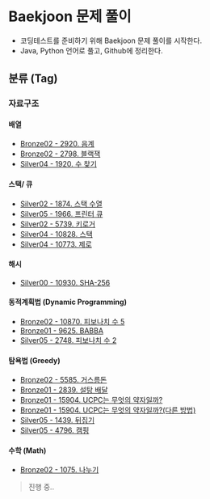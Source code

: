 # Baekjoon 문제 풀이
  
+ 코딩테스트를 준비하기 위해 Baekjoon 문제 풀이를 시작한다.
+ Java, Python 언어로 풀고, Github에 정리한다.  
    
## 분류 (Tag)

### 자료구조

#### 배열

+ [Bronze02 - 2920. 음계](https://github.com/MIN-04/CodingTest-Baekjoon/blob/master/Tag/Array/no2920.py "Bronze02 - 2920. 음계")
+ [Bronze02 - 2798. 블랙잭](https://github.com/MIN-04/CodingTest-Baekjoon/blob/master/Tag/Array/no2798.py "Bronze02 - 2798. 블랙잭")
+ [Silver04 - 1920. 수 찾기](https://github.com/MIN-04/CodingTest-Baekjoon/blob/master/Tag/Array/no1920.py "Silver04 - 1920. 수 찾기")

#### 스택/ 큐

+ [Silver02 - 1874. 스택 수열](https://github.com/MIN-04/CodingTest-Baekjoon/blob/master/Tag/StackQueue/no1874.py "Silver02 - 1874. 스택 수열")
+ [Silver05 - 1966. 프린터 큐](https://github.com/MIN-04/CodingTest-Baekjoon/blob/master/Tag/StackQueue/no1966.py "Silver05 - 1966. 프린터 큐")
+ [Silver02 - 5739. 키로거](https://github.com/MIN-04/CodingTest-Baekjoon/blob/master/Tag/StackQueue/no5397.py "Silver02 - 5739. 키로거")
+ [Silver04 - 10828. 스택](https://github.com/MIN-04/CodingTest-Baekjoon/blob/master/Tag/StackQueue/no10828.py "Silver04 - 10828. 스택")
+ [Silver04 - 10773. 제로](https://github.com/MIN-04/CodingTest-Baekjoon/blob/master/Tag/StackQueue/no10773.py "Silver04 - 10773. 제로")

#### 해시

+ [Silver00 - 10930. SHA-256](https://github.com/MIN-04/CodingTest-Baekjoon/blob/master/Tag/Hash/no10930.py "Silver00 - 10930. SHA-256")

#### 동적계획법 (Dynamic Programming)
  
+ [Bronze02 - 10870. 피보나치 수 5](https://github.com/MIN-04/CodingTest-Baekjoon/blob/master/Tag/DP/No10870.java "Bronze02 - 10870. 피보나치 수 5")
+ [Bronze01 - 9625. BABBA](https://github.com/MIN-04/CodingTest-Baekjoon/blob/master/Tag/DP/No9625.java "Bronze01 - 9625. BABBA")
+ [Silver05 - 2748. 피보나치 수 2](https://github.com/MIN-04/CodingTest-Baekjoon/blob/master/Tag/DP/No2748.java "Silver05 - 2748. 피보나치 수 2")
  
#### 탐욕법 (Greedy)
  
+ [Bronze02 - 5585. 거스름돈](https://github.com/MIN-04/CodingTest-Baekjoon/blob/master/Tag/Greedy/No5585.java "Bronze02 - 5585. 거스름돈")
+ [Bronze01 - 2839. 설탕 배달](https://github.com/MIN-04/CodingTest-Baekjoon/blob/master/Tag/Greedy/No2839.java "Bronze01 - 2839. 설탕 배달")
+ [Bronze01 - 15904. UCPC는 무엇의 약자일까?](https://github.com/MIN-04/CodingTest-Baekjoon/blob/master/Tag/Greedy/No15904.java "Bronze01 - 15904. UCPC는 무엇의 약자일까?")
+ [Bronze01 - 15904. UCPC는 무엇의 약자일까?(다른 방법)](https://github.com/MIN-04/CodingTest-Baekjoon/blob/master/Tag/Greedy/No15904_2.java "Bronze01 - 15904. UCPC는 무엇의 약자일까?(다른 방법)")
+ [Silver05 - 1439. 뒤집기](https://github.com/MIN-04/CodingTest-Baekjoon/blob/master/Tag/Greedy/No1439.java "Silver05 - 1439. 뒤집기")
+ [Silver05 - 4796. 캠핑](https://github.com/MIN-04/CodingTest-Baekjoon/blob/master/Tag/Greedy/No4796.java "Silver05 - 4796. 캠핑")
  
#### 수학 (Math)
+ [Bronze02 - 1075. 나누기](https://github.com/MIN-04/CodingTest-Baekjoon/blob/master/Tag/Math/No1075.java "Bronze02 - 1075. 나누기")  
  
> 진행 중..
